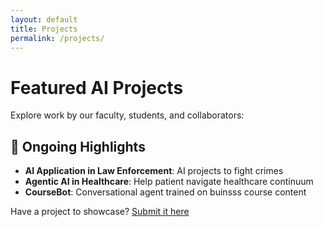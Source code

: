 ```yaml
---
layout: default
title: Projects
permalink: /projects/
---
```


# Featured AI Projects

Explore work by our faculty, students, and collaborators:

## 🎯 Ongoing Highlights
- **AI Application in Law Enforcement**: AI projects to fight crimes  
- **Agentic AI in Healthcare**: Help patient navigate healthcare continuum
- **CourseBot**: Conversational agent trained on buinsss course content  

Have a project to showcase? [Submit it here](#)
